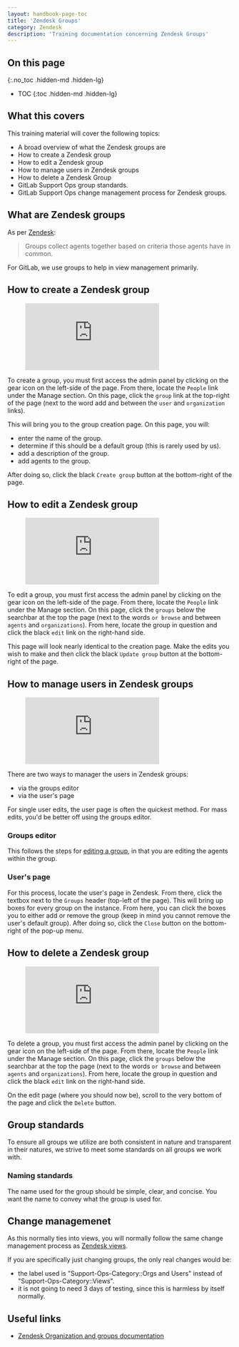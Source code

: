 ```yaml
---
layout: handbook-page-toc
title: 'Zendesk Groups'
category: Zendesk
description: 'Training documentation concerning Zendesk Groups'
---
```


## On this page
{:.no_toc .hidden-md .hidden-lg}

- TOC
{:toc .hidden-md .hidden-lg}

## What this covers

This training material will cover the following topics:

* A broad overview of what the Zendesk groups are
* How to create a Zendesk group
* How to edit a Zendesk group
* How to manage users in Zendesk groups
* How to delete a Zendesk Group
* GitLab Support Ops group standards.
* GitLab Support Ops change management process for Zendesk groups.

## What are Zendesk groups

As per
[Zendesk](https://support.zendesk.com/hc/en-us/articles/203661766#topic_iny_3jg_sz):

> Groups collect agents together based on criteria those agents have in common.

For GitLab, we use groups to help in view management primarily.

## How to create a Zendesk group

<figure class="video_container">
  <iframe src="https://www.youtube.com/embed/adAcb1F_SaI" frameborder="0" allowfullscreen="true"> </iframe>
</figure>

To create a group, you must first access the admin panel by clicking on the gear
icon on the left-side of the page. From there, locate the `People` link under
the Manage section. On this page, click the `group` link at the top-right of the
page (next to the word add and between the `user` and `organization` links).

This will bring you to the group creation page. On this page, you will:

* enter the name of the group.
* determine if this should be a default group (this is rarely used by us).
* add a description of the group.
* add agents to the group.

After doing so, click the black `Create group` button at the bottom-right of the
page.

## How to edit a Zendesk group

<figure class="video_container">
  <iframe src="https://www.youtube.com/embed/O4Gm0bmpeyc" frameborder="0" allowfullscreen="true"> </iframe>
</figure>

To edit a group, you must first access the admin panel by clicking on the gear
icon on the left-side of the page. From there, locate the `People` link under
the Manage section. On this page, click the `groups` below the searchbar at the
top the page (next to the words `or browse` and between `agents` and
`organizations`). From here, locate the group in question and click the black
`edit` link on the right-hand side.

This page will look nearly identical to the creation page. Make the edits you
wish to make and then click the black `Update group` button at the bottom-right
of the page.

## How to manage users in Zendesk groups

<figure class="video_container">
  <iframe src="https://www.youtube.com/embed/_1GkCkYnDxY" frameborder="0" allowfullscreen="true"> </iframe>
</figure>

There are two ways to manager the users in Zendesk groups:

* via the groups editor
* via the user's page

For single user edits, the user page is often the quickest method. For mass
edits, you'd be better off using the groups editor.

### Groups editor

This follows the steps for [editing a group](#how-to-edit-a-zendesk-group), in
that you are editing the agents within the group.

### User's page

For this process, locate the user's page in Zendesk. From there, click the
textbox next to the `Groups` header (top-left of the page). This will bring up
boxes for every group on the instance. From here, you can click the boxes you to
either add or remove the group (keep in mind you cannot remove the user's
default group). After doing so, click the `Close` button on the bottom-right of
the pop-up menu.

## How to delete a Zendesk group

<figure class="video_container">
  <iframe src="https://www.youtube.com/embed/PrR9dFzdxig" frameborder="0" allowfullscreen="true"> </iframe>
</figure>

To delete a group, you must first access the admin panel by clicking on the gear
icon on the left-side of the page. From there, locate the `People` link under
the Manage section. On this page, click the `groups` below the searchbar at the
top the page (next to the words `or browse` and between `agents` and
`organizations`). From here, locate the group in question and click the black
`edit` link on the right-hand side.

On the edit page (where you should now be), scroll to the very bottom of the
page and click the `Delete` button.

## Group standards

To ensure all groups we utilize are both consistent in nature and transparent in
their natures, we strive to meet some standards on all groups we work with.

### Naming standards

The name used for the group should be simple, clear, and concise. You want the
name to convey what the group is used for.

## Change managemenet

As this normally ties into views, you will normally follow the same change
management process as [Zendesk views](views.html#change-management).

If you are specifically just changing groups, the only real changes would be:

* the label used is "Support-Ops-Category::Orgs and Users" instead of
  "Support-Ops-Category::Views".
* it is not going to need 3 days of testing, since this is harmless by itself
  normally.

## Useful links

* [Zendesk Organization and groups documentation](https://support.zendesk.com/hc/en-us/articles/203661766)
